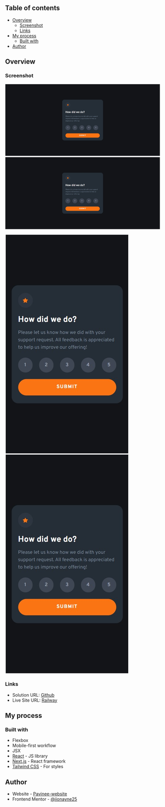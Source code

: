 ## Table of contents

- [Overview](#overview)
  - [Screenshot](#screenshot)
  - [Links](#links)
- [My process](#my-process)
  - [Built with](#built-with)
- [Author](#author)

## Overview

### Screenshot

![desktop](/public/screenshots//interactive-rating-desktop.jpg)
![desktop-thankyou-state](/public/screenshots/interactive-rating-desktop.jpg)


![mobile](/public/screenshots//interactive-rating-mobile.jpg)
![mobile-thankyou-state](/public/screenshots/interactive-rating-mobile.jpg)


### Links

- Solution URL: [Github](https://github.com/iionayne25/interactive-rating-nextjs)
- Live Site URL: [Railway]()

## My process

### Built with

- Flexbox
- Mobile-first workflow
- JSX
- [React](https://reactjs.org/) - JS library
- [Next.js](https://nextjs.org/) - React framework
- [Tailwind CSS](https://tailwindcss.com/) - For styles

## Author

- Website - [Pavinee-website](https://pavineesut-website.vercel.app/)
- Frontend Mentor - [@iionayne25](https://www.frontendmentor.io/profile/iionayne25)